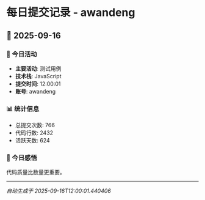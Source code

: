 # 每日提交记录 - awandeng

## 📅 2025-09-16

### 🎯 今日活动
- **主要活动**: 测试用例
- **技术栈**: JavaScript
- **提交时间**: 12:00:01
- **账号**: awandeng

### 📊 统计信息
- 总提交次数: 766
- 代码行数: 2432
- 活跃天数: 624

### 💭 今日感悟
代码质量比数量更重要。

---
*自动生成于 2025-09-16T12:00:01.440406*
